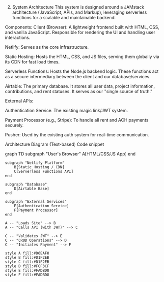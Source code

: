 2. System Architecture
This system is designed around a JAMstack architecture (JavaScript, APIs, and Markup), leveraging serverless functions for a scalable and maintainable backend.

Components:
Client (Browser): A lightweight frontend built with HTML, CSS, and vanilla JavaScript. Responsible for rendering the UI and handling user interactions.

Netlify: Serves as the core infrastructure.

Static Hosting: Hosts the HTML, CSS, and JS files, serving them globally via its CDN for fast load times.

Serverless Functions: Hosts the Node.js backend logic. These functions act as a secure intermediary between the client and our database/services.

Airtable: The primary database. It stores all user data, project information, contributions, and rent statuses. It serves as our "single source of truth."

External APIs:

Authentication Service: The existing magic link/JWT system.

Payment Processor (e.g., Stripe): To handle all rent and ACH payments securely.

Pusher: Used by the existing auth system for real-time communication.

Architecture Diagram (Text-based)
Code snippet

graph TD
    subgraph "User's Browser"
        A[HTML/CSS/JS App]
    end

    subgraph "Netlify Platform"
        B[Static Hosting / CDN]
        C[Serverless Functions API]
    end

    subgraph "Database"
        D[Airtable Base]
    end

    subgraph "External Services"
        E[Authentication Service]
        F[Payment Processor]
    end

    A -- "Loads Site" --> B
    A -- "Calls API (with JWT)" --> C

    C -- "Validates JWT" --> E
    C -- "CRUD Operations" --> D
    C -- "Initiates Payment" --> F

    style A fill:#D6EAF8
    style B fill:#D1F2EB
    style C fill:#D1F2EB
    style D fill:#FCF3CF
    style E fill:#FADBD8
    style F fill:#FADBD8
